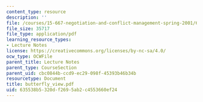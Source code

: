 ```yaml
---
content_type: resource
description: ''
file: /courses/15-667-negotiation-and-conflict-management-spring-2001/635538b5320df2695ab2c4553660ef24_butterfly_view.pdf
file_size: 35717
file_type: application/pdf
learning_resource_types:
- Lecture Notes
license: https://creativecommons.org/licenses/by-nc-sa/4.0/
ocw_type: OCWFile
parent_title: Lecture Notes
parent_type: CourseSection
parent_uid: cbc0844b-ccd9-ec29-098f-45393b46b34b
resourcetype: Document
title: butterfly_view.pdf
uid: 635538b5-320d-f269-5ab2-c4553660ef24
---
```

